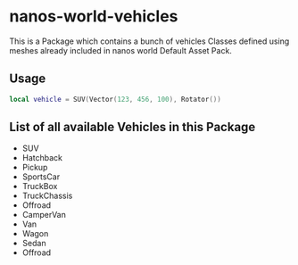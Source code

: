 # nanos-world-vehicles

This is a Package which contains a bunch of vehicles Classes defined using meshes already included in nanos world Default Asset Pack.


## Usage

```lua
local vehicle = SUV(Vector(123, 456, 100), Rotator())
```


## List of all available Vehicles in this Package

- SUV
- Hatchback
- Pickup
- SportsCar
- TruckBox
- TruckChassis
- Offroad
- CamperVan
- Van
- Wagon
- Sedan
- Offroad
